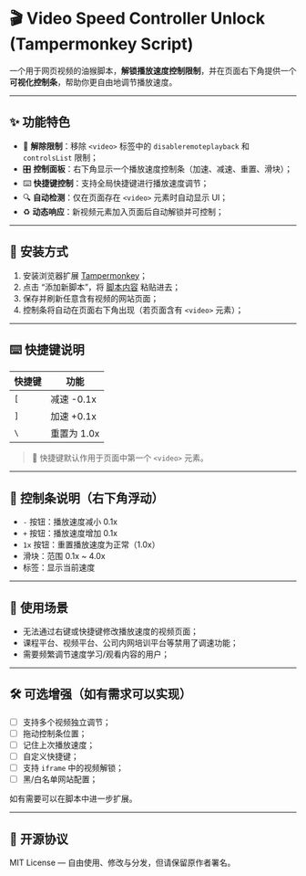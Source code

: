 # 🎬 Video Speed Controller Unlock (Tampermonkey Script)

一个用于网页视频的油猴脚本，**解锁播放速度控制限制**，并在页面右下角提供一个**可视化控制条**，帮助你更自由地调节播放速度。

---

## ✨ 功能特色

- 🚫 **解除限制**：移除 `<video>` 标签中的 `disableremoteplayback` 和 `controlsList` 限制；
- 🎛️ **控制面板**：右下角显示一个播放速度控制条（加速、减速、重置、滑块）；
- ⌨️ **快捷键控制**：支持全局快捷键进行播放速度调节；
- 🔍 **自动检测**：仅在页面存在 `<video>` 元素时自动显示 UI；
- ♻️ **动态响应**：新视频元素加入页面后自动解锁并可控制；

---

## 🧩 安装方式

1. 安装浏览器扩展 [Tampermonkey](https://www.tampermonkey.net/)；
2. 点击 “添加新脚本”，将 [脚本内容](#-源码) 粘贴进去；
3. 保存并刷新任意含有视频的网站页面；
4. 控制条将自动在页面右下角出现（若页面含有 `<video>` 元素）；

---

## ⌨️ 快捷键说明

| 快捷键 | 功能         |
|--------|--------------|
| `[`    | 减速 -0.1x   |
| `]`    | 加速 +0.1x   |
| `\`    | 重置为 1.0x  |

> 🎯 快捷键默认作用于页面中第一个 `<video>` 元素。

---

## 🧭 控制条说明（右下角浮动）

- `-` 按钮：播放速度减小 0.1x
- `+` 按钮：播放速度增加 0.1x
- `1x` 按钮：重置播放速度为正常（1.0x）
- 滑块：范围 0.1x ~ 4.0x
- 标签：显示当前速度

---

## 📜 使用场景

- 无法通过右键或快捷键修改播放速度的视频页面；
- 课程平台、视频平台、公司内网培训平台等禁用了调速功能；
- 需要频繁调节速度学习/观看内容的用户；

---

## 🛠️ 可选增强（如有需求可以实现）

- [ ] 支持多个视频独立调节；
- [ ] 拖动控制条位置；
- [ ] 记住上次播放速度；
- [ ] 自定义快捷键；
- [ ] 支持 `iframe` 中的视频解锁；
- [ ] 黑/白名单网站配置；

如有需要可以在脚本中进一步扩展。

---

## 🧾 开源协议

MIT License — 自由使用、修改与分发，但请保留原作者署名。


